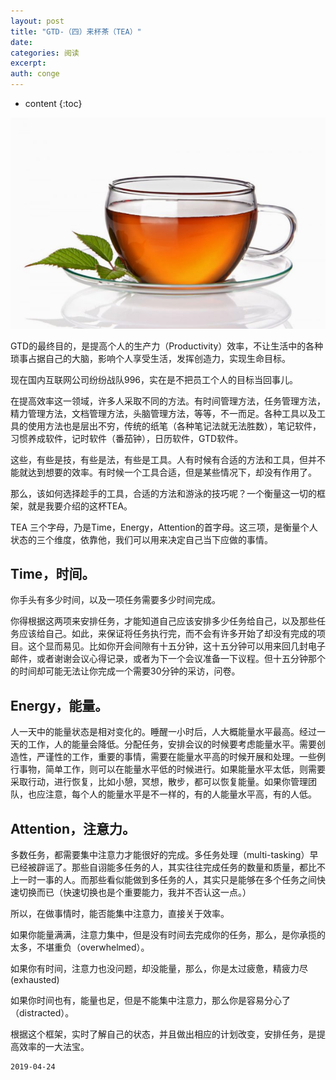 ```yaml
---
layout: post
title: "GTD-（四）来杯茶（TEA）"
date:
categories: 阅读
excerpt:
auth: conge
---
```

* content
{:toc}

![tea](/assets/images/阅读/118382-c97ad62aeab89e95.png)

GTD的最终目的，是提高个人的生产力（Productivity）效率，不让生活中的各种琐事占据自己的大脑，影响个人享受生活，发挥创造力，实现生命目标。

现在国内互联网公司纷纷战队996，实在是不把员工个人的目标当回事儿。

在提高效率这一领域，许多人采取不同的方法。有时间管理方法，任务管理方法，精力管理方法，文档管理方法，头脑管理方法，等等，不一而足。各种工具以及工具的使用方法也是层出不穷，传统的纸笔（各种笔记法就无法胜数），笔记软件，习惯养成软件，记时软件（番茄钟），日历软件，GTD软件。

这些，有些是技，有些是法，有些是工具。人有时候有合适的方法和工具，但并不能就达到想要的效率。有时候一个工具合适，但是某些情况下，却没有作用了。

那么，该如何选择趁手的工具，合适的方法和游泳的技巧呢？一个衡量这一切的框架，就是我要介绍的这杯TEA。

TEA 三个字母，乃是Time，Energy，Attention的首字母。这三项，是衡量个人状态的三个维度，依靠他，我们可以用来决定自己当下应做的事情。

## Time，时间。

你手头有多少时间，以及一项任务需要多少时间完成。

你得根据这两项来安排任务，才能知道自己应该安排多少任务给自己，以及那些任务应该给自己。如此，来保证将任务执行完，而不会有许多开始了却没有完成的项目。这个显而易见。比如你开会间隙有十五分钟，这十五分钟可以用来回几封电子邮件，或者谢谢会议心得记录，或者为下一个会议准备一下议程。但十五分钟那个的时间却可能无法让你完成一个需要30分钟的采访，问卷。

## Energy，能量。

人一天中的能量状态是相对变化的。睡醒一小时后，人大概能量水平最高。经过一天的工作，人的能量会降低。分配任务，安排会议的时候要考虑能量水平。需要创造性，严谨性的工作，重要的事情，需要在能量水平高的时候开展和处理。一些例行事物，简单工作，则可以在能量水平低的时候进行。如果能量水平太低，则需要采取行动，进行恢复，比如小憩，冥想，散步，都可以恢复能量。如果你管理团队，也应注意，每个人的能量水平是不一样的，有的人能量水平高，有的人低。

## Attention，注意力。

多数任务，都需要集中注意力才能很好的完成。多任务处理（multi-tasking）早已经被辟谣了。那些自诩能多任务的人，其实往往完成任务的数量和质量，都比不上一时一事的人。而那些看似能做到多任务的人，其实只是能够在多个任务之间快速切换而已（快速切换也是个重要能力，我并不否认这一点。）

所以，在做事情时，能否能集中注意力，直接关于效率。


如果你能量满满，注意力集中，但是没有时间去完成你的任务，那么，是你承揽的太多，不堪重负（overwhelmed）。

如果你有时间，注意力也没问题，却没能量，那么，你是太过疲惫，精疲力尽(exhausted)

如果你时间也有，能量也足，但是不能集中注意力，那么你是容易分心了（distracted）。

根据这个框架，实时了解自己的状态，并且做出相应的计划改变，安排任务，是提高效率的一大法宝。

```
2019-04-24
```
